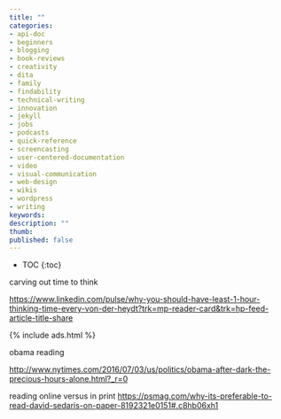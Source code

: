 ```yaml
---
title: ""
categories:
- api-doc
- beginners
- blogging
- book-reviews
- creativity
- dita
- family
- findability
- technical-writing
- innovation
- jekyll
- jobs
- podcasts
- quick-reference
- screencasting
- user-centered-documentation
- video
- visual-communication
- web-design
- wikis
- wordpress
- writing
keywords:
description: ""
thumb:
published: false
---
```


* TOC
{:toc}

carving out time to think

https://www.linkedin.com/pulse/why-you-should-have-least-1-hour-thinking-time-every-von-der-heydt?trk=mp-reader-card&trk=hp-feed-article-title-share

{% include ads.html %}

obama reading

http://www.nytimes.com/2016/07/03/us/politics/obama-after-dark-the-precious-hours-alone.html?_r=0

reading online versus in print
https://psmag.com/why-its-preferable-to-read-david-sedaris-on-paper-8192321e0151#.c8hb06xh1
